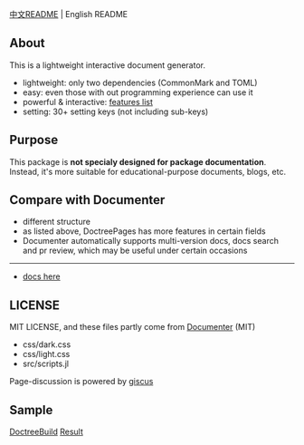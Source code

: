 [中文README](README.md) | English README

## About
This is a lightweight interactive document generator.
* lightweight: only two dependencies (CommonMark and TOML)
* easy: even those with out programming experience can use it
* powerful & interactive: [features list](docs/en/features.md)
* setting: 30+ setting keys (not including sub-keys)

## Purpose
This package is **not specialy designed for package documentation**. Instead, it's more suitable for educational-purpose documents, blogs, etc.

## Compare with Documenter
* different structure
* as listed above, DoctreePages has more features in certain fields
* Documenter automatically supports multi-version docs, docs search and pr review, which may be useful under certain occasions

---

* [docs here](https://juliaroadmap.github.io/dtpages/docs/en/usage.html)

## LICENSE
MIT LICENSE, and these files partly come from [Documenter](https://github.com/JuliaDocs/Documenter.jl) (MIT)
* css/dark.css
* css/light.css
* src/scripts.jl

Page-discussion is powered by [giscus](https://github.com/giscus/giscus)

## Sample
[DoctreeBuild](https://github.com/JuliaRoadmap/zh/blob/master/DoctreeBuild.toml) [Result](https://juliaroadmap.github.io/zh/docs/meta/doctest.html)
